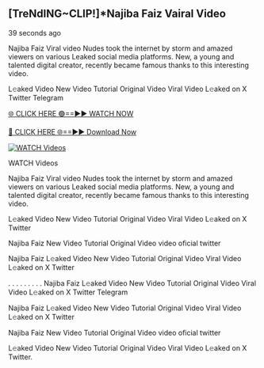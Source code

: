 ## [TreNdING~CLIP!]*Najiba Faiz Vairal Video

39 seconds ago

Najiba Faiz Viral video Nudes took the internet by storm and amazed viewers on various Leaked social media platforms. New, a young and talented digital creator, recently became famous thanks to this interesting video.

L𝚎aked Video New Video Tutorial Original Video Viral Video L𝚎aked on X Twitter Telegram

[🌐 CLICK HERE 🟢==►► WATCH NOW](https://ultra-bulletin.blogspot.com/p/ultra-bulletin-25.html)

[🔴 CLICK HERE 🌐==►► Download Now](https://ultra-bulletin.blogspot.com/p/ultra-bulletin-25.html)

[![WATCH Videos](https://i.imgur.com/dJHk4Zq.gif)](https://ultra-bulletin.blogspot.com/p/ultra-bulletin-25.html)


WATCH Videos

Najiba Faiz Viral video Nudes took the internet by storm and amazed viewers on various Leaked social media platforms. New, a young and talented digital creator, recently became famous thanks to this interesting video.

L𝚎aked Video New Video Tutorial Original Video Viral Video L𝚎aked on X Twitter

Najiba Faiz New Video Tutorial Original Video video oficial twitter

Najiba Faiz L𝚎aked Video New Video Tutorial Original Video Viral Video L𝚎aked on X Twitter

. . . . . . . . . Najiba Faiz L𝚎aked Video New Video Tutorial Original Video Viral Video L𝚎aked on X Twitter Telegram

Najiba Faiz L𝚎aked Video New Video Tutorial Original Video Viral Video L𝚎aked on X Twitter

Najiba Faiz New Video Tutorial Original Video video oficial twitter

L𝚎aked Video New Video Tutorial Original Video Viral Video L𝚎aked on X Twitter.